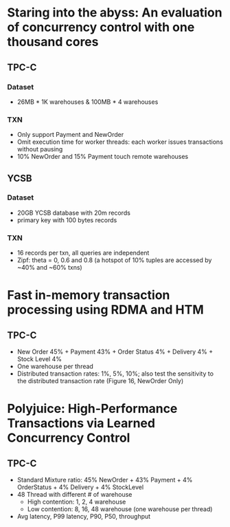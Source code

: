 # Staring into the abyss: An evaluation of concurrency control with one thousand cores
## TPC-C

### Dataset
* 26MB * 1K warehouses & 100MB * 4 warehouses

### TXN
* Only support Payment and NewOrder
* Omit execution time for worker threads: each worker issues transactions without pausing
* 10% NewOrder and 15% Payment touch remote warehouses

## YCSB

### Dataset
* 20GB YCSB database with 20m records
* primary key with 100 bytes records

### TXN
* 16 records per txn, all queries are independent
* Zipf: theta = 0, 0.6 and 0.8 (a hotspot of 10% tuples are accessed by ~40% and ~60% txns)


# Fast in-memory transaction processing using RDMA and HTM

## TPC-C
* New Order 45% + Payment 43% + Order Status 4% + Delivery 4% + Stock Level 4%
* One warehouse per thread
* Distributed transaction rates: 1%, 5%, 10%; also test the sensitivity to the distributed transaction rate (Figure 16, NewOrder Only)

# Polyjuice: High-Performance Transactions via Learned Concurrency Control

## TPC-C
* Standard Mixture ratio: 45% NewOrder + 43% Payment + 4% OrderStatus + 4% Delivery + 4% StockLevel
* 48 Thread with different # of warehouse
    * High contention: 1, 2, 4 warehouse
    * Low contention: 8, 16, 48 warehouse (one warehouse per thread)
* Avg latency, P99 latency, P90, P50, throughput